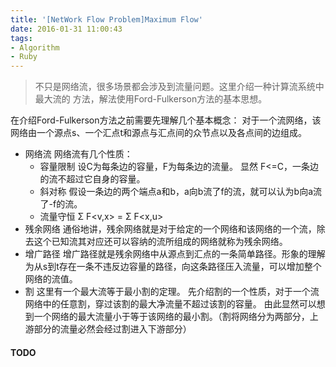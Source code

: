 ```yaml
---
title: '[NetWork Flow Problem]Maximum Flow'
date: 2016-01-31 11:00:43
tags:
- Algorithm
- Ruby
---
```


> 不只是网络流，很多场景都会涉及到流量问题。这里介绍一种计算流系统中最大流的
> 方法，解法使用Ford-Fulkerson方法的基本思想。

在介绍Ford-Fulkerson方法之前需要先理解几个基本概念：
对于一个流网络，该网络由一个源点s、一个汇点t和源点与汇点间的众节点以及各点间的边组成。
-  网络流
网络流有几个性质：
    +  容量限制
    设C为每条边的容量，F为每条边的流量。
    显然 F<=C，一条边的流不超过它自身的容量。
    +  斜对称
    假设一条边的两个端点a和b，a向b流了f的流，就可以认为b向a流了-f的流。
    +  流量守恒
    Σ F<v,x> = Σ F<x,u>
-  残余网络
通俗地讲，残余网络就是对于给定的一个网络和该网络的一个流，除去这个已知流其对应还可以容纳的流所组成的网络就称为残余网络。
-  增广路径
增广路径就是残余网络中从源点到汇点的一条简单路径。形象的理解为从s到t存在一条不违反边容量的路径，向这条路径压入流量，可以增加整个网络的流值。
-  割
这里有一个最大流等于最小割的定理。
先介绍割的一个性质，对于一个流网络中的任意割，穿过该割的最大净流量不超过该割的容量。
由此显然可以想到一个网络的最大流量小于等于该网络的最小割。（割将网络分为两部分，上游部分的流量必然会经过割进入下游部分）

#### TODO
